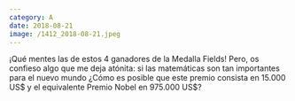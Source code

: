 ```yaml
--- 
category: A 
date: 2018-08-21 
image: /1412_2018-08-21.jpeg 
--- 
```


¡Qué mentes las de estos 4 ganadores de la Medalla Fields! Pero, os confieso algo que me deja atónita: si las matemáticas son tan importantes para el nuevo mundo ¿Cómo es posible que este premio consista en 15.000 US$ y el equivalente Premio Nobel en 975.000 US$?